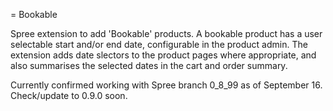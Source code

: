 = Bookable

Spree extension to add 'Bookable' products. A bookable product has a user selectable start and/or end date, configurable in the product admin. The extension adds date slectors to the product pages where appropriate, and also summarises the selected dates in the cart and order summary. 

Currently confirmed working with Spree branch 0_8_99 as of September 16. Check/update to 0.9.0 soon.